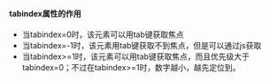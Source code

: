 #### tabindex属性的作用

* 当tabindex=0时，该元素可以用tab键获取焦点  
* 当tabindex=-1时，该元素用tab键获取不到焦点，但是可以通过js获取  
* 当tabindex>=1时，该元素可以用tab键获取焦点，而且优先级大于tabindex=0；不过在tabindex>=1时，数字越小，越先定位到。  